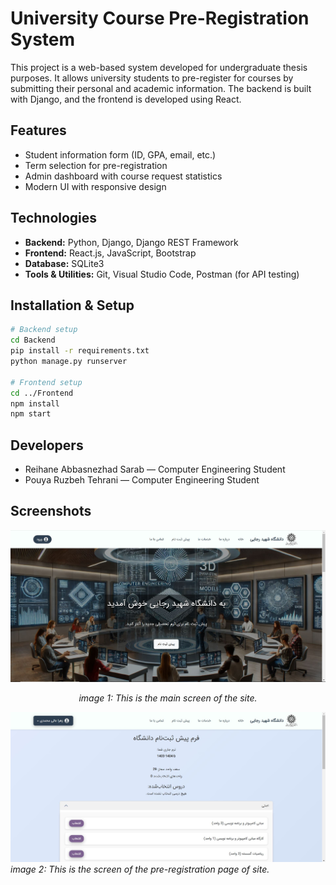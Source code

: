 # University Course Pre-Registration System

This project is a web-based system developed for undergraduate thesis purposes. It allows university students to pre-register for courses by submitting their personal and academic information. The backend is built with Django, and the frontend is developed using React.

## Features
- Student information form (ID, GPA, email, etc.)
- Term selection for pre-registration
- Admin dashboard with course request statistics
- Modern UI with responsive design

## Technologies
- **Backend:** Python, Django, Django REST Framework  
- **Frontend:** React.js, JavaScript, Bootstrap  
- **Database:** SQLite3  
- **Tools & Utilities:** Git, Visual Studio Code, Postman (for API testing)

## Installation & Setup
```bash
# Backend setup
cd Backend
pip install -r requirements.txt
python manage.py runserver

# Frontend setup
cd ../Frontend
npm install
npm start

```

## Developers
- Reihane Abbasnezhad Sarab — Computer Engineering Student  
- Pouya Ruzbeh Tehrani — Computer Engineering Student

## Screenshots
![Main Page of site](https://github.com/r-absnezhad/Preregistration-site/blob/main/images/MainPage.JPG)
<p align="center"><em>image 1: This is the main screen of the site.</em></p>

![Pre-registration Page of site](https://github.com/r-absnezhad/Preregistration-site/blob/main/images/Pre-registrationPage.JPG)
*image 2: This is the screen of the pre-registration page of site.*
